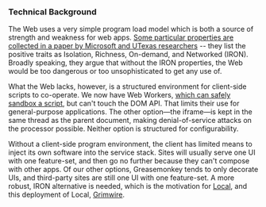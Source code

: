 ### Technical Background

The Web uses a very simple program load model which is both a source of strength and weakness for web apps. <a href="http://www.cs.utexas.edu/~mwalfish/papers/zoog-hotnets11.pdf" target="_top">Some particular properties are collected in a paper by Microsoft and UTexas researchers</a> -- they list the positive traits as Isolation, Richness, On-demand, and Networked (IRON). Broadly speaking, they argue that without the IRON properties, the Web would be too dangerous or too unsophisticated to get any use of.

What the Web lacks, however, is a structured environment for client-side scripts to co-operate. We now have Web Workers, <a href="http://stackoverflow.com/questions/12209657/how-can-i-sandbox-untrusted-user-submitted-javascript-content" target="_top"> which can safely sandbox a script</a>, but can't touch the DOM API. That limits their use for general-purpose applications. The other option&mdash;the iframe&mdash;is kept in the same thread as the parent document, making denial-of-service attacks on the processor possible. Neither option is structured for configurability.

Without a client-side program environment, the client has limited means to inject its own software into the service stack. Sites will usually serve one UI with one feature-set, and then go no further because they can't compose with other apps. Of our other options, Greasemonkey tends to only decorate UIs, and third-party sites are still one UI with one feature-set. A more robust, IRON alternative is needed, which is the motivation for <a href="httpl://grimwire.com/local" target="_top" title="Local">Local</a>, and this deployment of Local, <a href="http://grimwire.com" title="Grimwire" target="_top">Grimwire</a>.